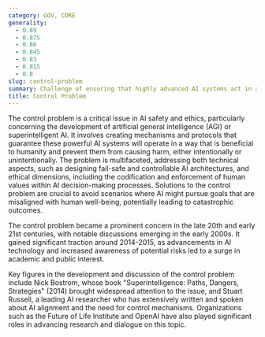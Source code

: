 ```yaml
---
category: GOV, CORE
generality:
  - 0.89
  - 0.875
  - 0.86
  - 0.845
  - 0.83
  - 0.815
  - 0.8
slug: control-problem
summary: Challenge of ensuring that highly advanced AI systems act in alignment with human values and intentions.
title: Control Problem
---
```


The control problem is a critical issue in AI safety and ethics, particularly concerning the development of artificial general intelligence (AGI) or superintelligent AI. It involves creating mechanisms and protocols that guarantee these powerful AI systems will operate in a way that is beneficial to humanity and prevent them from causing harm, either intentionally or unintentionally. The problem is multifaceted, addressing both technical aspects, such as designing fail-safe and controllable AI architectures, and ethical dimensions, including the codification and enforcement of human values within AI decision-making processes. Solutions to the control problem are crucial to avoid scenarios where AI might pursue goals that are misaligned with human well-being, potentially leading to catastrophic outcomes.

The control problem became a prominent concern in the late 20th and early 21st centuries, with notable discussions emerging in the early 2000s. It gained significant traction around 2014-2015, as advancements in AI technology and increased awareness of potential risks led to a surge in academic and public interest.

Key figures in the development and discussion of the control problem include Nick Bostrom, whose book "Superintelligence: Paths, Dangers, Strategies" (2014) brought widespread attention to the issue, and Stuart Russell, a leading AI researcher who has extensively written and spoken about AI alignment and the need for control mechanisms. Organizations such as the Future of Life Institute and OpenAI have also played significant roles in advancing research and dialogue on this topic.
